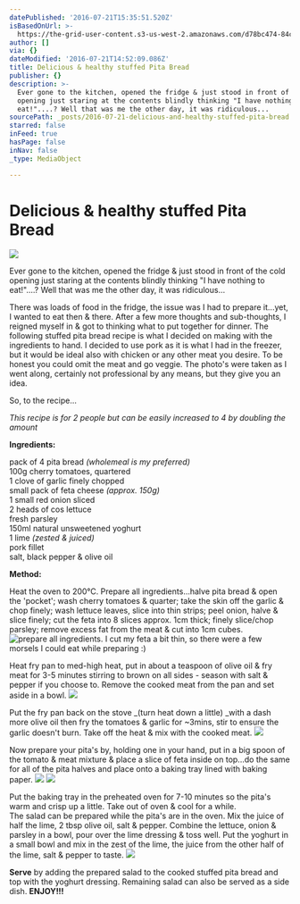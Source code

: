 ```yaml
---
datePublished: '2016-07-21T15:35:51.520Z'
isBasedOnUrl: >-
  https://the-grid-user-content.s3-us-west-2.amazonaws.com/d78bc474-84c3-48fc-a899-7751b0fe16f8.jpg
author: []
via: {}
dateModified: '2016-07-21T14:52:09.086Z'
title: Delicious & healthy stuffed Pita Bread
publisher: {}
description: >-
  Ever gone to the kitchen, opened the fridge & just stood in front of the cold
  opening just staring at the contents blindly thinking "I have nothing to
  eat!"....? Well that was me the other day, it was ridiculous... 
sourcePath: _posts/2016-07-21-delicious-and-healthy-stuffed-pita-bread.md
starred: false
inFeed: true
hasPage: false
inNav: false
_type: MediaObject

---
```

# Delicious & healthy stuffed Pita Bread
![](https://the-grid-user-content.s3-us-west-2.amazonaws.com/e90e46d4-89a8-492a-951e-8b8aebe1ffbe.jpg)

Ever gone to the kitchen, opened the fridge & just stood in front of the cold opening just staring at the contents blindly thinking "I have nothing to eat!"....? Well that was me the other day, it was ridiculous... 

There was loads of food in the fridge, the issue was I had to prepare it...yet, I wanted to eat then & there. After a few more thoughts and sub-thoughts, I reigned myself in & got to thinking what to put together for dinner. The following stuffed pita bread recipe is what I decided on making with the ingredients to hand. I decided to use pork as it is what I had in the freezer, but it would be ideal also with chicken or any other meat you desire. To be honest you could omit the meat and go veggie. The photo's were taken as I went along, certainly not professional by any means, but they give you an idea.

So, to the recipe...

_This recipe is for 2 people but can be easily increased to 4 by doubling the amount_

**Ingredients:**

pack of 4 pita bread _(wholemeal is my preferred)_  
100g cherry tomatoes, quartered  
1 clove of garlic finely chopped  
small pack of feta cheese _(approx. 150g)_  
1 small red onion sliced  
2 heads of cos lettuce  
fresh parsley  
150ml natural unsweetened yoghurt  
1 lime _(zested & juiced)_  
pork fillet  
salt, black pepper & olive oil

**Method:**

Heat the oven to 200°C. Prepare all ingredients...halve pita bread & open the 'pocket'; wash cherry tomatoes & quarter; take the skin off the garlic & chop finely; wash lettuce leaves, slice into thin strips; peel onion, halve & slice finely; cut the feta into 8 slices approx. 1cm thick; finely slice/chop parsley; remove excess fat from the meat & cut into 1cm cubes.
![prepare all ingredients. I cut my feta a bit thin, so there were a few morsels I could eat while preparing :)](https://the-grid-user-content.s3-us-west-2.amazonaws.com/d78bc474-84c3-48fc-a899-7751b0fe16f8.jpg)

Heat fry pan to med-high heat, put in about a teaspoon of olive oil & fry meat for 3-5 minutes stirring to brown on all sides - season with salt & pepper if you choose to. Remove the cooked meat from the pan and set aside in a bowl.
![](https://s3-us-west-2.amazonaws.com/the-grid-img/p/d65c0852be8b9a167a2a3d937b0616392ca23c8a.jpg)

Put the fry pan back on the stove _(turn heat down a little) _with a dash more olive oil then fry the tomatoes & garlic for ~3mins, stir to ensure the garlic doesn't burn. Take off the heat & mix with the cooked meat.
![](https://the-grid-user-content.s3-us-west-2.amazonaws.com/f2cd4739-b529-4669-a294-ccfab886acf3.jpg)

Now prepare your pita's by, holding one in your hand, put in a big spoon of the tomato & meat mixture & place a slice of feta inside on top...do the same for all of the pita halves and place onto a baking tray lined with baking paper.
![](https://the-grid-user-content.s3-us-west-2.amazonaws.com/e2823b59-fd39-460e-b011-af201cdafa4f.jpg)
![](https://the-grid-user-content.s3-us-west-2.amazonaws.com/5e0aafad-c51e-4939-9b19-e28a14b75068.jpg)

Put the baking tray in the preheated oven for 7-10 minutes so the pita's warm and crisp up a little. Take out of oven & cool for a while.  
The salad can be prepared while the pita's are in the oven. Mix the juice of half the lime, 2 tbsp olive oil, salt & pepper. Combine the lettuce, onion & parsley in a bowl, pour over the lime dressing & toss well. Put the yoghurt in a small bowl and mix in the zest of the lime, the juice from the other half of the lime, salt & pepper to taste.
![](https://the-grid-user-content.s3-us-west-2.amazonaws.com/a5681fc8-236e-47e4-b432-bc1761c1f251.jpg)

**Serve** by adding the prepared salad to the cooked stuffed pita bread and top with the yoghurt dressing. Remaining salad can also be served as a side dish. **ENJOY!!!**